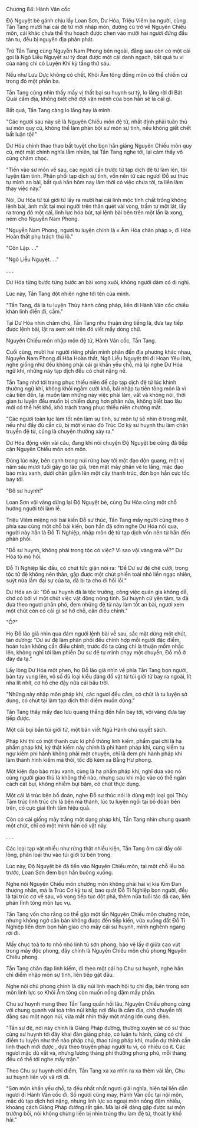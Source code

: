 




Chương 84: Hành Vân cốc


Độ Nguyệt bè gánh chịu lấy Loan Sơn, Dư Hóa, Triệu Viêm ba người, cùng Tần Tang mười hai cái đệ tử mới nhập môn, đường cũ trở về Nguyên Chiếu môn, cái khác chưa thể thu hoạch được chen vào mười hai người đứng đầu tán tu, đều bị nguyên địa phân phát.

Trừ Tần Tang cùng Nguyễn Nam Phong bên ngoài, đằng sau còn có một cái gọi là Ngô Liễu Nguyệt sư tỷ đoạt được một cái danh ngạch, bất quá tu vi của nàng chỉ có Luyện Khí kỳ tầng thứ sáu.

Nếu như Lưu Dực không có chết, Khôi Âm tông đồng môn có thể chiếm cứ trong đó một phần ba.

Tần Tang cũng nhìn thấy mấy vị thất bại sư huynh sư tỷ, lo lắng rời đi Bát Quái cấm địa, không biết chờ đợi vận mệnh của bọn hắn sẽ là cái gì.

Bất quá, Tần Tang càng lo lắng hay là mình.

"Các ngươi sau này sẽ là Nguyên Chiếu môn đệ tử, nhất định phải tuân thủ sư môn quy củ, không thể làm phản bội sư môn sự tình, nếu không giết chết bất luận tội!"

Dư Hóa chính thao thao bất tuyệt cho bọn hắn giảng Nguyên Chiếu môn quy củ, một mặt chính nghĩa lẫm nhiên, tại Tần Tang nghe tới, lại cảm thấy vô cùng châm chọc.

"Tiến vào sư môn về sau, các ngươi cần trước từ tạp dịch đệ tử làm lên, tôi luyện tâm tính. Phân phối tạp dịch sự tình, vốn nên từ các ngươi Đỗ sư thúc tự mình an bài, bất quá hắn hôm nay lâm thời có việc chưa tới, ta liền làm thay việc này."

Nói, Dư Hóa từ túi giới tử lấy ra mười hai cái linh mộc tính chất trống không lệnh bài, ánh mắt tại mọi người trên thân quét vài vòng, trầm tư một lát, lấy ra trong đó một cái, linh lực hóa bút, tại lệnh bài bên trên một lần là xong, ném cho Nguyễn Nam Phong.

"Nguyễn Nam Phong, ngươi tu luyện chính là « Âm Hỏa chân pháp », đi Hỏa Hoàn thất phụ trách thủ lô."

"Côn Lập. . ."

"Ngô Liễu Nguyệt. . ."

. . .

Dư Hóa từng bước từng bước an bài xong xuôi, không người dám có dị nghị.

Lúc này, Tần Tang đột nhiên nghe tới tên của mình.

"Tần Tang, đã là tu luyện Thủy hành công pháp, liền đi Hành Vân cốc chiếu khán linh điền đi, cầm."

Tại Dư Hóa nhìn chăm chú, Tần Tang nhu thuận ứng tiếng là, đưa tay tiếp được lệnh bài, lật ra xem xét trên đó viết mấy dòng chữ.

Nguyên Chiếu môn nhập môn đệ tử, Hành Vân cốc, Tần Tang.

Cuối cùng, mười hai người riêng phần mình phân đến địa phương khác nhau, Nguyễn Nam Phong đi Hỏa Hoàn thất, Ngô Liễu Nguyệt thì đi Hoạn Yêu lĩnh, nghe giống như đều không phải cái gì khẩn yếu chỗ, mà lại nghe Dư Hóa ngữ khí, những này tạp dịch đều có chút nặng nề.

Tần Tang nhớ tới trang phục thiếu niên đề cập tạp dịch đệ tử lúc khinh thường ngữ khí, không khỏi ngầm cười khổ, bái nhập tu tiên tông môn là vì cầu tiên đến, lại muốn làm những này việc phải làm, vất vả không nói, thời gian tu luyện đều muốn bị chiếm dụng hơn phân nửa, không biết bao lâu mới có thể hết khổ, khó trách trang phục thiếu niên chướng mắt.

"Các ngươi toàn lực làm tốt nên làm sự tình, sư môn tự sẽ nhìn ở trong mắt, nếu như đầy đủ cần cù, bị một vị nào đó Trúc Cơ kỳ sư huynh thu làm chân truyền đệ tử, cũng là chuyện thường xảy ra."

Dư Hóa động viên vài câu, đang khi nói chuyện Độ Nguyệt bè cũng đã tiếp cận Nguyên Chiếu môn sơn môn.

Đúng lúc này, bên cạnh trong núi rừng bay tới một đạo độn quang, một vị năm sáu mươi tuổi gầy gò lão giả, trên mặt mấy phần vẻ lo lắng, mặc đạo bào màu xanh, dưới chân giẫm lên một cây thanh trúc, đón bọn hắn cực tốc bay tới.

"Đỗ sư huynh!"

Loan Sơn vội vàng dừng lại Độ Nguyệt bè, cùng Dư Hóa cùng một chỗ hướng người tới làm lễ.

Triệu Viêm miệng nói bái kiến Đỗ sư thúc, Tần Tang mấy người cũng theo ở phía sau cùng một chỗ bái kiến, bọn hắn đã sớm nghe Dư Hóa nói qua, người này hẳn là Đỗ Ti Nghiệp, nhập môn đệ tử tạp dịch vốn nên từ hắn đến phân phối.

"Đỗ sư huynh, không phải trong tộc có việc? Vì sao vội vàng mà về?" Dư Hóa tò mò hỏi.

Đỗ Ti Nghiệp lắc đầu, có chút tức giận nói ra: "Để Dư sư đệ chê cười, trong tộc tử đệ không nên thân, gặp được một chút phiền toái nhỏ liền ngạc nhiên, suýt nữa lầm đại sự của ta, đã bị ta cho đi hối lỗi."

Dư Hóa an ủi: "Đỗ sư huynh đã là tộc trưởng, công việc quản gia không dễ, chớ có bởi vì một chút việc vặt động nóng tính. Sư huynh cứ yên tâm, ta đã dựa theo ngươi phân phó, đem những đệ tử này làm tốt an bài, ngươi xem một chút còn có cái gì sơ hở chỗ, cần điều chỉnh."

"Ồ?"

Họ Đỗ lão giả nhìn qua đám người lệnh bài về sau, sắc mặt dừng một chút, tán dương: "Dư sư đệ làm phân phối đều chính hợp mỗi người đặc điểm, hoàn toàn không cần điều chỉnh, trước đó ta cũng chỉ là thuận mồm nhấc lên, không nghĩ tới làm phiền Dư sư đệ tự mình chạy một chuyến, Đỗ mỗ ở đây đa tạ."

Lấy lòng Dư Hóa một phen, họ Đỗ lão giả nhìn về phía Tần Tang bọn người, bàn tay vung lên, vô số đủ loại kiểu dáng đồ vật từ túi giới tử bay ra ngoài, lít nha lít nhít, cơ hồ che đậy nửa cái bầu trời.

"Những này nhập môn pháp khí, các ngươi đều cầm, có chút là tu luyện sở dụng, có chút tại làm tạp dịch thời điểm muốn dùng."

Tần Tang thấy mấy đạo lưu quang thẳng đến hắn bay tới, vội vàng đưa tay tiếp được.

Một cái bụi bẩn túi giới tử, một bản viết Ngũ Hành chú quyết sách.

Pháp khí thì có một thanh cực kì phổ thông linh kiếm, phẩm giai chỉ là hạ phẩm pháp khí, kỳ thật kiếm này chính là phi hành pháp khí, cùng kiếm tu ngự kiếm phi hành không phải một chuyện, chỉ là đem phi hành pháp khí làm thành hình kiếm mà thôi, tốc độ kém xa Bằng Hư phong.

Một kiện đạo bào màu xanh, cùng là hạ phẩm pháp khí, nghĩ dựa vào nó cùng người giao thủ là không thể nào, nhưng sau khi mặc vào có thể ngăn cách cát bụi, không nhiễm bụi bặm, có chút thực dụng.

Một cái lá trúc bện bồ đoàn, nghe Đỗ sư thúc nói là dùng một loại gọi Thủy Tâm trúc linh trúc chi lá bện mà thành, lúc tu luyện ngồi tại bồ đoàn bên trên, có cực giai tĩnh tâm hiệu quả.

Còn có cái giống mây trắng một dạng pháp khí, Tần Tang nhìn chung quanh một chút, chỉ có một mình hắn có vật này.

. . .

Các loại tạp vật nhiều như rừng thật nhiều kiện, Tần Tang ôm cái đầy cõi lòng, phân loại thu vào túi giới tử bên trong.

Lúc này, Độ Nguyệt bè đã tiến vào Nguyên Chiếu môn, tại một chỗ lều bỏ trước, Loan Sơn đem bọn hắn buông xuống.

Nghe nói Nguyên Chiếu môn chưởng môn không phải hai vị kia Kim Đan thượng nhân, mà là Trúc Cơ kỳ tu sĩ, bao quát Đỗ Ti Nghiệp bọn người, đều là tại trúc cơ về sau, vô vọng tiếp tục đột phá, thêm nữa tuổi tác đã cao, liền phân lĩnh tông môn tục vụ.

Tần Tang vốn cho rằng có thể gặp một lần Nguyên Chiếu môn chưởng môn, nhưng không ngờ căn bản không được đến tiếp kiến, vừa xuống đất Đỗ Ti Nghiệp liền đem bọn hắn giao cho mấy cái sư huynh, mình nghênh ngang rời đi.

Mấy chục toà to to nhỏ nhỏ linh tú sơn phong, bảo vệ lấy ở giữa cao vút trong mây độc phong, đây chính là Nguyên Chiếu môn chủ phong Nguyên Chiếu phong.

Tần Tang chân đạp linh kiếm, đi theo một cái họ Chu sư huynh, nghe hắn chỉ điểm nhập môn sự tình, liên tiếp gật đầu.

Nghe nói chủ phong chính là dãy núi linh mạch hội tụ chi địa, bên trong sơn môn linh lực so Khôi Âm tông còn muốn nồng đậm mấy phần.

Chu sư huynh mang theo Tần Tang quấn hồi lâu, Nguyên Chiếu phong cùng với chung quanh vài toà trên núi khắp nơi đều là cấm địa, chờ chuyển tới đằng sau một ngọn núi, vừa mắt nhìn thấy một mảng lớn cung điện.

"Tần sư đệ, nơi này chính là Giảng Pháp đường, thường xuyên sẽ có sư thúc cùng sư huynh tới đây khai đàn giảng pháp, có luận tu hành, cũng có chỉ điểm tu luyện như thế nào pháp chú, thao túng pháp khí, muốn dự thính cần linh thạch mới được , dựa theo truyền pháp người tu vi, có nhiều có ít. Các ngươi mặc dù vất vả, nhưng lương tháng phi thường phong phú, mỗi tháng đều có thể tới nghe mấy trận."

Theo Chu sư huynh chỉ điểm, Tần Tang xa xa nhìn ra xa thêm vài lần, Chu sư huynh liền vội vã rời đi.

"Sơn môn khẩn yếu chỗ, ta đều nhất nhất ngươi giải nghĩa, hiện tại liền dẫn ngươi đi Hành Vân cốc đi. Số ngươi cũng may, Hành Vân cốc tại nội môn, mặc dù tạp dịch hơi nặng, nhưng linh lực so ngoại môn nồng đậm nhiều, khoảng cách Giảng Pháp đường rất gần. Mà lại dễ dàng gặp được sư môn trưởng bối, nói không chừng liền bị nhìn trúng thu làm đệ tử, thoát ly khổ hải."




